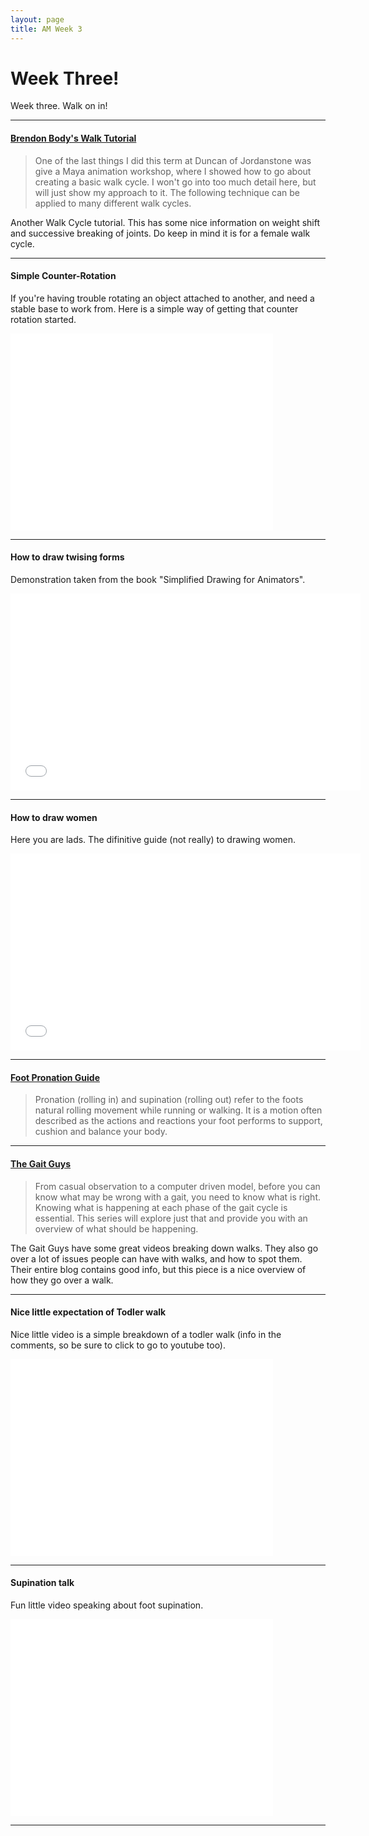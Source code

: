 ```yaml
---
layout: page
title: AM Week 3
---
```


# Week Three!

Week three. Walk on in!

----

#### [Brendon Body's Walk Tutorial](http://brendanbody.blogspot.co.nz/2008/12/walk-cycle.html)

>One of the last things I did this term at Duncan of Jordanstone was give a Maya animation workshop, where I showed how to go about creating a basic walk cycle. I won't go into too much detail here, but will just show my approach to it. The following technique can be applied to many different walk cycles.

Another Walk Cycle tutorial. This has some nice information on weight shift and successive breaking of joints. Do keep in mind it is for a female walk cycle.

----

#### Simple Counter-Rotation

If you're having trouble rotating an object attached to another, and need a stable base to work from. Here is a simple way of getting that counter rotation started.

<div class="js-video [vimeo, widescreen]"><iframe width="420" height="315" src="//www.youtube-nocookie.com/embed/7smh4hP8mZs?rel=0" frameborder="0" allowfullscreen></iframe></div>

----

#### How to draw twising forms

Demonstration taken from the book "Simplified Drawing for Animators".

<div class="js-video [vimeo, widescreen]"><iframe width="560" height="315" src="//www.youtube-nocookie.com/embed/srK-vV-YzUc?rel=0" frameborder="0" allowfullscreen></iframe></div>

----

#### How to draw women

Here you are lads. The difinitive guide (not really) to drawing women.

<div class="js-video [vimeo, widescreen]"><iframe width="560" height="315" src="//www.youtube-nocookie.com/embed/-1PfCKfkc-A?rel=0" frameborder="0" allowfullscreen></iframe></div>

----

#### [Foot Pronation Guide](http://www.shinsplintsclinic.com/foot-pronation-guide/)

>Pronation (rolling in) and supination (rolling out) refer to the foots natural rolling movement while running or walking. It is a motion often described as the actions and reactions your foot performs to support, cushion and balance your body.

----

#### [The Gait Guys](http://thegaitguys.tumblr.com/post/72553246708/so-you-want-to-do-a-gait-analysis-part-1-from)

>From casual observation to a computer driven model, before you can know what may be wrong with a gait, you need to know what is right. Knowing what is happening at each phase of the gait cycle is essential. This series will explore just that and provide you with an overview of what should be happening.

The Gait Guys have some great videos breaking down walks. They also go over a lot of issues people can have with walks, and how to spot them. Their entire blog contains good info, but this piece is a nice overview of how they go over a walk.

----

#### Nice little expectation of Todler walk

Nice little video is a simple breakdown of a todler walk (info in the comments, so be sure to click to go to youtube too).

<div class="js-video [vimeo, widescreen]"><iframe width="420" height="315" src="//www.youtube-nocookie.com/embed/-N7k2MkFdcI?rel=0" frameborder="0" allowfullscreen></iframe></div>

----

#### Supination talk

Fun little video speaking about foot supination.

<div class="js-video [vimeo, widescreen]"><iframe width="420" height="315" src="//www.youtube-nocookie.com/embed/9oy36KEQF7s?rel=0" frameborder="0" allowfullscreen></iframe></div>

----